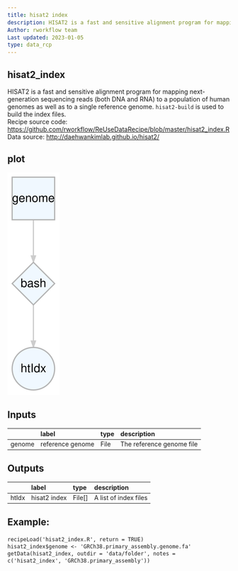 ```yaml
---
title: hisat2 index
description: HISAT2 is a fast and sensitive alignment program for mapping next-generation sequencing reads (both DNA and RNA) to a population of human genomes as well as to a single reference genome. `hisat2-build` is used to build the index files.
Author: rworkflow team
Last updated: 2023-01-05
type: data_rcp
---
```

## hisat2_index
HISAT2 is a fast and sensitive alignment program for mapping next-generation sequencing reads (both DNA and RNA) to a population of human genomes as well as to a single reference genome. `hisat2-build` is used to build the index files.<br>Recipe source code: <https://github.com/rworkflow/ReUseDataRecipe/blob/master/hisat2_index.R><br>Data source: <http://daehwankimlab.github.io/hisat2/>
## plot
![## hisat2_index](/plots/hisat2_index.svg)
## Inputs
|       |label            |type |description               |
|:------|:----------------|:----|:-------------------------|
|genome |reference genome |File |The reference genome file |
## Outputs
|      |label        |type   |description           |
|:-----|:------------|:------|:---------------------|
|htIdx |hisat2 index |File[] |A list of index files |
## Example:
```
recipeLoad('hisat2_index.R', return = TRUE)
hisat2_index$genome <- 'GRCh38.primary_assembly.genome.fa'
getData(hisat2_index, outdir = 'data/folder', notes = c('hisat2_index', 'GRCh38.primary_assembly'))
```

